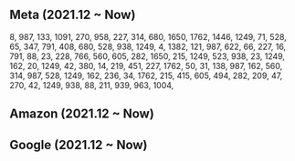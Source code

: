 ## Meta (2021.12 ~ Now)
8, 987, 133, 1091, 270, 958, 227, 314, 680, 1650, 1762, 1446, 1249, 71, 528, 65, 347, 791, 408, 680, 528, 938, 1249, 4, 1382, 121, 987, 622, 66, 227, 16, 791, 88, 23, 228, 766, 560, 605, 282, 1650, 215, 1249, 523, 938, 23, 1249, 162, 20, 1249, 42, 380, 14, 219, 451, 227, 1762, 50, 31, 138, 987, 162, 560, 314, 987, 528, 1249, 162, 236, 34, 1762, 215, 415, 605, 494, 282, 209, 47, 270, 42, 1249, 938, 88, 211, 939, 963, 1004, 

## Amazon (2021.12 ~ Now)


## Google (2021.12 ~ Now)
